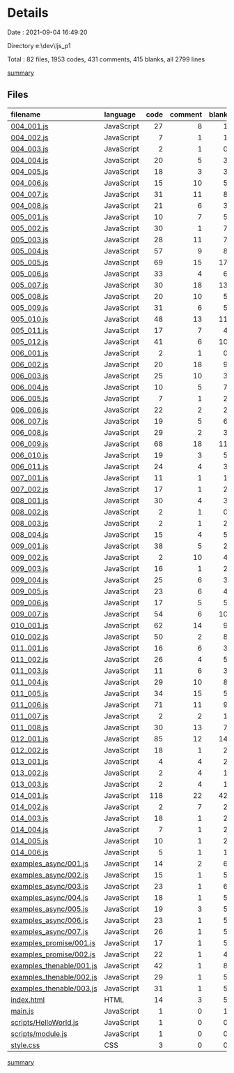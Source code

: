 # Details

Date : 2021-09-04 16:49:20

Directory e:\dev\ljs_p1

Total : 82 files,  1953 codes, 431 comments, 415 blanks, all 2799 lines

[summary](results.md)

## Files
| filename | language | code | comment | blank | total |
| :--- | :--- | ---: | ---: | ---: | ---: |
| [004_001.js](/004_001.js) | JavaScript | 27 | 8 | 1 | 36 |
| [004_002.js](/004_002.js) | JavaScript | 7 | 1 | 1 | 9 |
| [004_003.js](/004_003.js) | JavaScript | 2 | 1 | 0 | 3 |
| [004_004.js](/004_004.js) | JavaScript | 20 | 5 | 3 | 28 |
| [004_005.js](/004_005.js) | JavaScript | 18 | 3 | 3 | 24 |
| [004_006.js](/004_006.js) | JavaScript | 15 | 10 | 5 | 30 |
| [004_007.js](/004_007.js) | JavaScript | 31 | 11 | 8 | 50 |
| [004_008.js](/004_008.js) | JavaScript | 21 | 6 | 3 | 30 |
| [005_001.js](/005_001.js) | JavaScript | 10 | 7 | 5 | 22 |
| [005_002.js](/005_002.js) | JavaScript | 30 | 1 | 7 | 38 |
| [005_003.js](/005_003.js) | JavaScript | 28 | 11 | 7 | 46 |
| [005_004.js](/005_004.js) | JavaScript | 57 | 9 | 8 | 74 |
| [005_005.js](/005_005.js) | JavaScript | 69 | 15 | 17 | 101 |
| [005_006.js](/005_006.js) | JavaScript | 33 | 4 | 6 | 43 |
| [005_007.js](/005_007.js) | JavaScript | 30 | 18 | 13 | 61 |
| [005_008.js](/005_008.js) | JavaScript | 20 | 10 | 5 | 35 |
| [005_009.js](/005_009.js) | JavaScript | 31 | 6 | 5 | 42 |
| [005_010.js](/005_010.js) | JavaScript | 48 | 13 | 11 | 72 |
| [005_011.js](/005_011.js) | JavaScript | 17 | 7 | 4 | 28 |
| [005_012.js](/005_012.js) | JavaScript | 41 | 6 | 10 | 57 |
| [006_001.js](/006_001.js) | JavaScript | 2 | 1 | 0 | 3 |
| [006_002.js](/006_002.js) | JavaScript | 20 | 18 | 9 | 47 |
| [006_003.js](/006_003.js) | JavaScript | 25 | 10 | 3 | 38 |
| [006_004.js](/006_004.js) | JavaScript | 10 | 5 | 7 | 22 |
| [006_005.js](/006_005.js) | JavaScript | 7 | 1 | 2 | 10 |
| [006_006.js](/006_006.js) | JavaScript | 22 | 2 | 2 | 26 |
| [006_007.js](/006_007.js) | JavaScript | 19 | 5 | 6 | 30 |
| [006_008.js](/006_008.js) | JavaScript | 29 | 2 | 3 | 34 |
| [006_009.js](/006_009.js) | JavaScript | 68 | 18 | 11 | 97 |
| [006_010.js](/006_010.js) | JavaScript | 19 | 3 | 5 | 27 |
| [006_011.js](/006_011.js) | JavaScript | 24 | 4 | 3 | 31 |
| [007_001.js](/007_001.js) | JavaScript | 11 | 1 | 1 | 13 |
| [007_002.js](/007_002.js) | JavaScript | 17 | 1 | 2 | 20 |
| [008_001.js](/008_001.js) | JavaScript | 30 | 4 | 3 | 37 |
| [008_002.js](/008_002.js) | JavaScript | 2 | 1 | 0 | 3 |
| [008_003.js](/008_003.js) | JavaScript | 2 | 1 | 2 | 5 |
| [008_004.js](/008_004.js) | JavaScript | 15 | 4 | 5 | 24 |
| [009_001.js](/009_001.js) | JavaScript | 38 | 5 | 2 | 45 |
| [009_002.js](/009_002.js) | JavaScript | 2 | 10 | 4 | 16 |
| [009_003.js](/009_003.js) | JavaScript | 16 | 1 | 2 | 19 |
| [009_004.js](/009_004.js) | JavaScript | 25 | 6 | 3 | 34 |
| [009_005.js](/009_005.js) | JavaScript | 23 | 6 | 4 | 33 |
| [009_006.js](/009_006.js) | JavaScript | 17 | 5 | 5 | 27 |
| [009_007.js](/009_007.js) | JavaScript | 54 | 6 | 10 | 70 |
| [010_001.js](/010_001.js) | JavaScript | 62 | 14 | 9 | 85 |
| [010_002.js](/010_002.js) | JavaScript | 50 | 2 | 8 | 60 |
| [011_001.js](/011_001.js) | JavaScript | 16 | 6 | 3 | 25 |
| [011_002.js](/011_002.js) | JavaScript | 26 | 4 | 5 | 35 |
| [011_003.js](/011_003.js) | JavaScript | 11 | 6 | 3 | 20 |
| [011_004.js](/011_004.js) | JavaScript | 29 | 10 | 8 | 47 |
| [011_005.js](/011_005.js) | JavaScript | 34 | 15 | 5 | 54 |
| [011_006.js](/011_006.js) | JavaScript | 71 | 11 | 9 | 91 |
| [011_007.js](/011_007.js) | JavaScript | 2 | 2 | 1 | 5 |
| [011_008.js](/011_008.js) | JavaScript | 30 | 13 | 7 | 50 |
| [012_001.js](/012_001.js) | JavaScript | 85 | 12 | 14 | 111 |
| [012_002.js](/012_002.js) | JavaScript | 18 | 1 | 2 | 21 |
| [013_001.js](/013_001.js) | JavaScript | 4 | 4 | 2 | 10 |
| [013_002.js](/013_002.js) | JavaScript | 2 | 4 | 1 | 7 |
| [013_003.js](/013_003.js) | JavaScript | 2 | 4 | 1 | 7 |
| [014_001.js](/014_001.js) | JavaScript | 118 | 22 | 42 | 182 |
| [014_002.js](/014_002.js) | JavaScript | 2 | 7 | 2 | 11 |
| [014_003.js](/014_003.js) | JavaScript | 18 | 1 | 2 | 21 |
| [014_004.js](/014_004.js) | JavaScript | 7 | 1 | 2 | 10 |
| [014_005.js](/014_005.js) | JavaScript | 10 | 1 | 2 | 13 |
| [014_006.js](/014_006.js) | JavaScript | 5 | 1 | 1 | 7 |
| [examples_async/001.js](/examples_async/001.js) | JavaScript | 14 | 2 | 6 | 22 |
| [examples_async/002.js](/examples_async/002.js) | JavaScript | 15 | 1 | 5 | 21 |
| [examples_async/003.js](/examples_async/003.js) | JavaScript | 23 | 1 | 6 | 30 |
| [examples_async/004.js](/examples_async/004.js) | JavaScript | 18 | 1 | 5 | 24 |
| [examples_async/005.js](/examples_async/005.js) | JavaScript | 19 | 3 | 5 | 27 |
| [examples_async/006.js](/examples_async/006.js) | JavaScript | 23 | 1 | 5 | 29 |
| [examples_async/007.js](/examples_async/007.js) | JavaScript | 26 | 1 | 5 | 32 |
| [examples_promise/001.js](/examples_promise/001.js) | JavaScript | 17 | 1 | 5 | 23 |
| [examples_promise/002.js](/examples_promise/002.js) | JavaScript | 22 | 1 | 4 | 27 |
| [examples_thenable/001.js](/examples_thenable/001.js) | JavaScript | 42 | 1 | 8 | 51 |
| [examples_thenable/002.js](/examples_thenable/002.js) | JavaScript | 29 | 1 | 5 | 35 |
| [examples_thenable/003.js](/examples_thenable/003.js) | JavaScript | 31 | 1 | 5 | 37 |
| [index.html](/index.html) | HTML | 14 | 3 | 5 | 22 |
| [main.js](/main.js) | JavaScript | 1 | 0 | 1 | 2 |
| [scripts/HelloWorld.js](/scripts/HelloWorld.js) | JavaScript | 1 | 0 | 0 | 1 |
| [scripts/module.js](/scripts/module.js) | JavaScript | 1 | 0 | 0 | 1 |
| [style.css](/style.css) | CSS | 3 | 0 | 0 | 3 |

[summary](results.md)